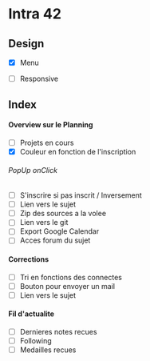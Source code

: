 # Intra 42

## Design
  - [x] Menu
  - [ ] Responsive


## Index
#### Overview sur le Planning
  - [ ] Projets en cours
  - [x] Couleur en fonction de l'inscription

###### PopUp onClick
  - [ ] S'inscrire si pas inscrit / Inversement
  - [ ] Lien vers le sujet
  - [ ] Zip des sources a la volee
  - [ ] Lien vers le git
  - [ ] Export Google Calendar
  - [ ] Acces forum du sujet

#### Corrections
  - [ ] Tri en fonctions des connectes
  - [ ] Bouton pour envoyer un mail
  - [ ] Lien vers le sujet

#### Fil d'actualite
  - [ ] Dernieres notes recues
  - [ ] Following
  - [ ] Medailles recues
